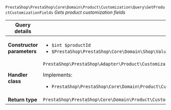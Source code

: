 `PrestaShop\PrestaShop\Core\Domain\Product\Customization\Query\GetProductCustomizationFields`
_Gets product customization fields_

| Query details              |    |
| -------------------------- | -- |
| **Constructor parameters** | <ul> <li>`$int $productId`</li>  <li>`$PrestaShop\PrestaShop\Core\Domain\Shop\ValueObject\ShopConstraint $shopConstraint`</li> </ul> |
| **Handler class**          | `PrestaShop\PrestaShop\Adapter\Product\Customization\QueryHandler\GetProductCustomizationFieldsHandler`  <p> Implements: </p> <ul>  <li>`PrestaShop\PrestaShop\Core\Domain\Product\Customization\QueryHandler\GetProductCustomizationFieldsHandlerInterface`</li>  |
| **Return type** |  `PrestaShop\PrestaShop\Core\Domain\Product\Customization\QueryResult\CustomizationField[]`  |
